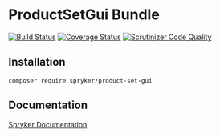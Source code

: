 # ProductSetGui Bundle
[![Build Status](https://travis-ci.org/spryker/ProductSetGui.svg)](https://travis-ci.org/spryker/ProductSetGui)
[![Coverage Status](https://coveralls.io/repos/github/spryker/ProductSetGui/badge.svg)](https://coveralls.io/github/spryker/ProductSetGui)
[![Scrutinizer Code Quality](https://scrutinizer-ci.com/g/spryker/ProductSetGui/badges/quality-score.png?b=master)](https://scrutinizer-ci.com/g/spryker/ProductSetGui/?branch=master)

## Installation

```
composer require spryker/product-set-gui
```

## Documentation

[Spryker Documentation](https://spryker.github.io)
